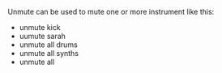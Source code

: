 Unmute can be used to mute one or more instrument like this:

* unmute kick
* uumute sarah
* unmute all drums
* unmute all synths
* unmute all